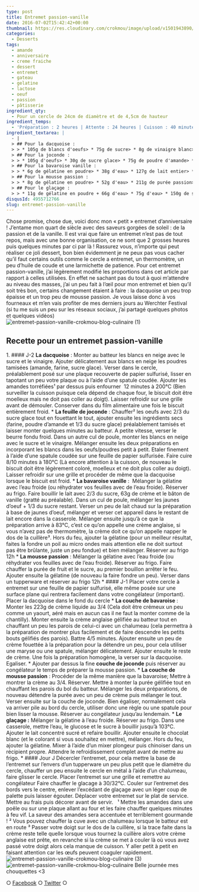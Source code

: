 ```yaml
---
type: post
title: Entremet passion-vanille
date: 2016-07-02T15:42:42+00:00
thumbnail: https://res.cloudinary.com/crokmou/image/upload/v1501943890/entremet-passion-vanille-crokmou-blog-culinaire-2.jpg
categories: 
  - Desserts
tags: 
  - amande
  - anniversaire
  - creme fraiche
  - dessert
  - entremet
  - gateau
  - gelatine
  - lactose
  - oeuf
  - passion
  - pâtisserie
ingredient_qty: 
  - Pour un cercle de 24cm de diamètre et de 4,5cm de hauteur
ingredient_temps: 
  - 'Préparation : 2 heures | Attente : 24 heures | Cuisson : 40 minutes'
ingredient_textarea: |
  - |
  > ## Pour la dacquoise :
  > > * 105g de blancs d'oeufs> * 75g de sucre> * 8g de vinaigre blanc> * 39g de farine> * 82g de poudre d'amande> * 41g de sucre glace
  > ## Pour la joconde :
  > > * 105g d'oeufs> * 30g de sucre glace> * 75g de poudre d'amande> * 20g de farine> * 15g de beurre fondu froid> * 75g de blancs d'oeuf> * 60g de sucre> * 2g de vinaigre blanc
  > ## Pour la bavaroise vanille :
  > > * 6g de gélatine en poudre> * 38g d'eau> * 127g de lait entier> * 63g de crème liquide 30% MG> * 41g de sucre> * 1 bâton de vanille> * 48g de jaunes d'oeuf> * 223g de crème liquide 30% MG
  > ## Pour la mousse passion :
  > > * 8g de gélatine en poudre> * 52g d'eau> * 211g de purée passion> * 17g de sucre> * 210g de crème liquide 30% MG
  > ## Pour le glaçage :
  > > * 11g de gélatine en poudre + 66g d'eau> * 75g d'eau> * 150g de sucre> * 150g de glucose> * 100g de lait concentré sucré> * 150g de chocolat blanc (Barry Zéphyr 34%)> * colorant blanc (facultatif)
disqusId: 4955712766
slug: entremet-passion-vanille
---
```


Chose promise, chose due, voici donc mon « petit » entremet d’anniversaire ! J’entame mon quart de siècle avec des saveurs gorgées de soleil : de la passion et de la vanille. Il est vrai que faire un entremet n’est pas de tout repos, mais avec une bonne organisation, ce ne sont que 2 grosses heures puis quelques minutes par ci par là ! Rassurez vous, n’importe qui peut réaliser ce joli dessert, bon bien évidemment je ne peux pas vous cacher qu’il faut certains outils comme le cercle a entremet, un thermomètre, un peu d’huile de coude et une larmichette de patience. Pour cet entremet passion-vanille, j’ai légèrement modifié les proportions dans cet article par rapport à celles utilisées. En effet ne sachant pas du tout à quoi m’attendre au niveau des masses, j’ai un peu fait à l’œil pour mon entremet et bien qu’il soit très bon, certains changement étaient à faire : la dacquoise un peu trop épaisse et un trop peu de mousse passion. Je vous laisse donc à vos fourneaux et m’en vais profiter de mes derniers jours au Werchter Festival (si tu me suis un peu sur les réseaux sociaux, j’ai partagé quelques photos et quelques vidéos)   ![entremet-passion-vanille-crokmou-blog-culinaire (1)](http://www.crokmou.com/wp-content/uploads/2016/06/entremet-passion-vanille-crokmou-blog-culinaire-1.jpg)  

## **Recette pour un entremet passion-vanille**

1\. #### J-2 **La dacquoise** : Monter au batteur les blancs en neige avec le sucre et le vinaigre. Ajouter délicatement aux blancs en neige les poudres tamisées (amande, farine, sucre glace). Verser dans le cercle, préalablement posé sur une plaque recouverte de papier sulfurisé, lisser en tapotant un peu votre plaque ou à l’aide d’une spatule coudée. Ajouter les amandes torréfiées¹ par dessus puis enfourner  12 minutes à 200°C (Bien surveiller la cuisson puisque cela dépend de chaque four, le biscuit doit être moelleux mais ne doit pas coller au doigt). Laisser refroidir sur une grille avant de démouler. Conserver dans du film alimentaire une fois le biscuit entièrement froid. * **La feuille de joconde** : Chauffer² les oeufs avec 2/3 du sucre glace tout en fouettant le tout, ajouter ensuite les ingrédients secs (farine, poudre d’amande et 1/3 du sucre glace) préalablement tamisés et laisser monter quelques minutes au batteur. A petite vitesse, verser le beurre fondu froid. Dans un autre cul de poule, monter les blancs en neige avec le sucre et le vinaigre. Mélanger ensuite les deux préparations en incorporant les blancs dans les oeufs/poudres petit à petit. Etaler finement à l’aide d’une spatule coudée sur une feuille de papier sulfurisée. Faire cuire 8/10 minutes à 180°C (Là encore attention à la cuisson, de nouveau le biscuit doit être légèrement coloré, moelleux et ne doit plus coller au doigt). Laisser refroidir sur une grille et procéder de même que la dacquoise lorsque le biscuit est froid. * **La bavaroise vanille** :  Mélanger la gélatine avec l’eau froide (ou réhydrater vos feuilles avec de l’eau froide). Réserver au frigo. Faire bouillir le lait avec 2/3 du sucre, 63g de crème et le bâton de vanille (gratté au préalable). Dans un cul de poule, mélanger les jaunes d’oeuf + 1/3 du sucre restant. Verser un peu de lait chaud sur la préparation à base de jaunes d’oeuf, mélanger et verser cet appareil dans le restant de lait encore dans la casserole. Mélanger ensuite jusqu’à ce que la préparation arrive à 83°C, c’est ce qu’on appelle une crème anglaise, si vous n’avez pas de thermomètre, la crème doit ce qu’on appelle napper le dos de la cuillère³. Hors du feu, ajouter la gélatine (pour un meilleur résultat, faites la fondre un poil au micro ondes mais attention elle ne doit surtout pas être brûlante, juste un peu fondue) et bien mélanger. Réserver au frigo 12h * **La mousse passion** : Mélanger la gélatine avec l’eau froide (ou réhydrater vos feuilles avec de l’eau froide). Réserver au frigo. Faire chauffer la purée de fruit et le sucre, au premier bouillon arrêter le feu. Ajouter ensuite la gélatine (de nouveau la faire fondre un peu). Verser dans un tupperware et réserver au frigo 12h * #### J-1 Placer votre cercle à entremet sur une feuille de papier sulfurisé, elle même posée sur une surface plane qui rentrera facilement dans votre congélateur (important). Placer la dacquoise dans le fond du cercle * **La couche de bavaroise** : Monter les 223g de crème liquide au 3/4 (Cela doit être crémeux un peu comme un yaourt, aéré mais en aucun cas il ne faut la monter comme de la chantilly). Monter ensuite la crème anglaise gélifiée au batteur tout en chauffant un peu les parois de celui-ci avec un chalumeau (cela permettra à la préparation de montrer plus facilement et de faire descendre les petits bouts gélifiés des parois). Battre 4/5 minutes. Ajouter ensuite un peu de crème fouettée à la préparation pour la détendre un peu, pour cela utiliser une maryse ou une spatule, mélanger délicatement. Ajouter ensuite le reste de crème. Une fois la préparation homogène, la verser sur la dacquoise. Egaliser. * Ajouter par dessus la fine **couche de joconde** puis réserver au congélateur le temps de préparer la mousse passion. * **La couche de mousse passion** : Procéder de la même manière que la bavaroise; Mettre à montrer la crème au 3/4\. Réserver. Mettre à monter la purée gélifiée tout en chauffant les parois du bol du batteur. Mélanger les deux préparations, de nouveau détendre la purée avec un peu de crème puis mélanger le tout. Verser ensuite sur la couche de joconde. Bien égaliser, normalement cela va arriver pile au bord du cercle, utiliser donc une règle ou une spatule pour bien lisser la mousse. Réserver au congélateur jusqu’au lendemain. * **Le glaçage :** Mélanger la gélatine à l’eau froide. Réserver au frigo. Dans une casserole, mettre l’eau, le glucose et le sucre à bouillir jusqu’à 103°C. Ajouter le lait concentré sucré et refaire bouillir. Ajouter ensuite le chocolat blanc (et le colorant si vous souhaitez en mettre), mélanger. Hors du feu, ajouter la gélatine. Mixer à l’aide d’un mixer plongeur puis chinoiser dans un récipient propre. Attendre le refroidissement complet avant de mettre au frigo. * #### Jour J Décercler l’entremet, pour cela mettre la base de l’entremet sur l’envers d’un tupperware un peu plus petit que le diamètre du cercle, chauffer un peu ensuite le cercle en métal à l’aide d’un chalumeau, faire glisser le cercle. Placer l’entremet sur une grille et remettre au congélateur Faire chauffer le glacage à 30/32°C. Couler sur l’entremet des bords vers le centre, enlever l’excédant de glaçage avec un léger coup de palette puis laisser égouter. Déplacer votre entremet sur le plat de service. Mettre au frais puis décorer avant de servir.   ¹ Mettre les amandes dans une poêle ou sur une plaque allant au four et les faire chauffer quelques minutes à feu vif. La saveur des amandes sera accentuée et terriblement gourmande ! ² Vous pouvez chauffer la cuve avec un chalumeau lorsque le batteur est en route ³ Passer votre doigt sur le dos de la cuillère, si la trace faite dans la crème reste telle quelle lorsque vous tournez la cuillère alors votre crème anglaise est prête, en revanche si la crème se met à couler là où vous avez passé votre doigt alors cela manque de cuisson. Y aller petit à petit en faisant attention car les œufs peuvent coaguler rapidement.     ![entremet-passion-vanille-crokmou-blog-culinaire (3)](http://www.crokmou.com/wp-content/uploads/2016/06/entremet-passion-vanille-crokmou-blog-culinaire-3.jpg)![entremet-passion-vanille-crokmou-blog-culinaire](http://www.crokmou.com/wp-content/uploads/2016/06/entremet-passion-vanille-crokmou-blog-culinaire.jpg) Belle journée mes chouquettes <3  

○ [Facebook](https://www.facebook.com/crokmou.blog) ○ [Twitter](https://twitter.com/Crokmou) ○